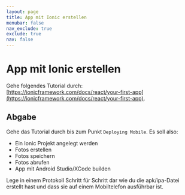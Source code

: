 ```yaml
---
layout: page
title: App mit Ionic erstellen
menubar: false
nav_exclude: true
exclude: true
nav: false
---
```


# App mit Ionic erstellen

Gehe folgendes Tutorial durch: [https://ionicframework.com/docs/react/your-first-app](https://ionicframework.com/docs/react/your-first-app).

## Abgabe

Gehe das Tutorial durch bis zum Punkt `Deploying Mobile`. Es soll also:

- Ein Ionic Projekt angelegt werden
- Fotos erstellen
- Fotos speichern
- Fotos abrufen
- App mit Android Studio/XCode builden

Lege in einem Protokoll Schritt für Schritt dar wie du die apk/ipa-Datei erstellt hast und dass sie auf einem Mobiltelefon ausführbar ist.

